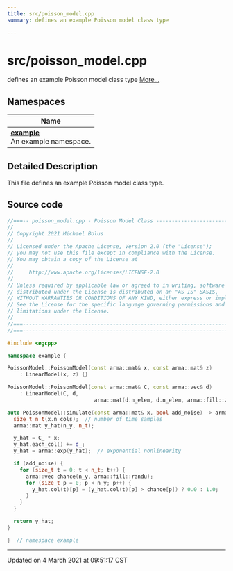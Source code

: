 ```yaml
---
title: src/poisson_model.cpp
summary: defines an example Poisson model class type 

---
```


# src/poisson_model.cpp

defines an example Poisson model class type  [More...](#detailed-description)



## Namespaces

| Name           |
| -------------- |
| **[example](/eg-cpp-library/docs/api/namespaces/namespaceexample/)** <br>An example namespace.  |

## Detailed Description



This file defines an example Poisson model class type. 





## Source code

```cpp
//===-- poisson_model.cpp - Poisson Model Class ---------------------------===//
//
// Copyright 2021 Michael Bolus
//
// Licensed under the Apache License, Version 2.0 (the "License");
// you may not use this file except in compliance with the License.
// You may obtain a copy of the License at
//
//     http://www.apache.org/licenses/LICENSE-2.0
//
// Unless required by applicable law or agreed to in writing, software
// distributed under the License is distributed on an "AS IS" BASIS,
// WITHOUT WARRANTIES OR CONDITIONS OF ANY KIND, either express or implied.
// See the License for the specific language governing permissions and
// limitations under the License.
//
//===----------------------------------------------------------------------===//
//===----------------------------------------------------------------------===//

#include <egcpp>

namespace example {

PoissonModel::PoissonModel(const arma::mat& x, const arma::mat& z)
    : LinearModel(x, z) {}

PoissonModel::PoissonModel(const arma::mat& C, const arma::vec& d)
    : LinearModel(C, d,
                            arma::mat(d.n_elem, d.n_elem, arma::fill::zeros)) {}

auto PoissonModel::simulate(const arma::mat& x, bool add_noise) -> arma::mat {
  size_t n_t(x.n_cols);  // number of time samples
  arma::mat y_hat(n_y, n_t);

  y_hat = C_ * x;
  y_hat.each_col() += d_;
  y_hat = arma::exp(y_hat);  // exponential nonlinearity

  if (add_noise) {
    for (size_t t = 0; t < n_t; t++) {
      arma::vec chance(n_y, arma::fill::randu);
      for (size_t p = 0; p < n_y; p++) {
        y_hat.col(t)[p] = (y_hat.col(t)[p] > chance[p]) ? 0.0 : 1.0;
      }
    }
  }

  return y_hat;
}

}  // namespace example
```


-------------------------------

Updated on  4 March 2021 at 09:51:17 CST
